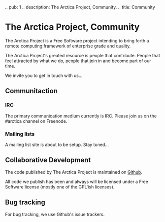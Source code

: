 .. pub: 1
.. description: The Arctica Project, Community.
.. title: Community

# The Arctica Project, Community

The Arctica Project is a Free Software project intending to bring forth a
remote computing framework of enterprise grade and quality.

The Arctica Project's greated resource is people that contribute. People
that feel attracted by what we do, people that join in and become part of our time.

We invite you to get in touch with us...

## Communitaction

### IRC

The primary communication medium currently is IRC. Please join us on
the #arctica channel on Freenode.

### Mailing lists

A mailing list site is about to be setup. Stay tuned...

## Collaborative Development

The code published by The Arctica Project is maintained on
[Github](https://github.com/ArcticaProject).

All code we publish has been and always will be licensed under a Free
Software license (mostly one of the GPL'ish licenses).

## Bug tracking

For bug tracking, we use Github's issue trackers.

